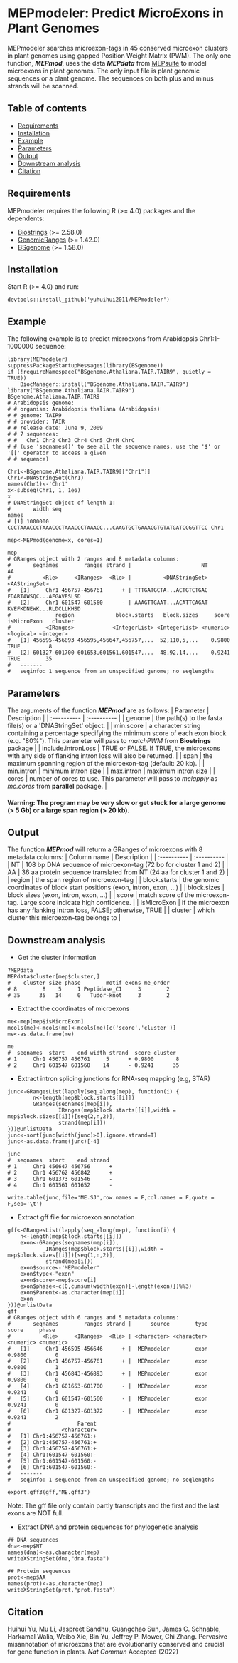 # MEPmodeler: Predict <i>M</i>icro<i>E</i>xons in <i>P</i>lant Genomes

MEPmodeler searches microexon-tags in 45 conserved microexon clusters in plant genomes using gapped Position Weight Matrix (PWM). The only one function, ***MEPmod***, uses the data ***MEPdata*** from [MEPsuite](https://github.com/yuhuihui2011/MEPsuite) to model microexons in plant genomes. The only input file is plant genomic sequences or a plant genome. The sequences on both plus and minus strands will be scanned. 
<br>

## Table of contents
- [Requirements](#requirements)
- [Installation](#installation)
- [Example](#example)
- [Parameters](#parameters)
- [Output](#output)
- [Downstream analysis](#downstream-analysis)
- [Citation](#citation)

## Requirements
MEPmodeler requires the following R (>= 4.0) packages and the dependents:
+ [Biostrings](https://bioconductor.org/packages/Biostrings) (>= 2.58.0)
+ [GenomicRanges](https://bioconductor.org/packages/GenomicRanges) (>= 1.42.0)
+ [BSgenome](https://bioconductor.org/packages/BSgenome) (>= 1.58.0)

## Installation
Start R (>= 4.0) and run:
```
devtools::install_github('yuhuihui2011/MEPmodeler')
```

## Example
The following example is to predict microexons from Arabidopsis Chr1:1-1000000 sequence: 
```{r}
library(MEPmodeler)
suppressPackageStartupMessages(library(BSgenome))
if (!requireNamespace("BSgenome.Athaliana.TAIR.TAIR9", quietly = TRUE))
    BiocManager::install("BSgenome.Athaliana.TAIR.TAIR9")
library("BSgenome.Athaliana.TAIR.TAIR9")
BSgenome.Athaliana.TAIR.TAIR9
# Arabidopsis genome:
# # organism: Arabidopsis thaliana (Arabidopsis)
# # genome: TAIR9
# # provider: TAIR
# # release date: June 9, 2009
# # 7 sequences:
# #   Chr1 Chr2 Chr3 Chr4 Chr5 ChrM ChrC
# # (use 'seqnames()' to see all the sequence names, use the '$' or '[[' operator to access a given
# # sequence)

Chr1<-BSgenome.Athaliana.TAIR.TAIR9[["Chr1"]]
Chr1<-DNAStringSet(Chr1)
names(Chr1)<-'Chr1'
x<-subseq(Chr1, 1, 1e6)
x
# DNAStringSet object of length 1:
#       width seq                                                             names
# [1] 1000000 CCCTAAACCCTAAACCCTAAACCCTAAACC...CAAGTGCTGAAACGTGTATGATCCGGTTCC Chr1

mep<-MEPmod(genome=x, cores=1)

mep
# GRanges object with 2 ranges and 8 metadata columns:
#       seqnames        ranges strand |                      NT                      AA
#          <Rle>     <IRanges>  <Rle> |          <DNAStringSet>           <AAStringSet>
#   [1]     Chr1 456757-456761      + | TTTGATGCTA...ACTGTCTGAC FDARTAWSQC...AFGAVESLSD
#   [2]     Chr1 601547-601560      - | AAAGTTGAAT...ACATTCAGAT KVEFKDNEWK...RLDCLLKHSD
#              region             block.starts   block.sizes     score isMicroExon   cluster
#           <IRanges>            <IntegerList> <IntegerList> <numeric>   <logical> <integer>
#   [1] 456595-456893 456595,456647,456757,...  52,110,5,...    0.9800        TRUE         8
#   [2] 601327-601700 601653,601561,601547,...  48,92,14,...    0.9241        TRUE        35
#   -------
#   seqinfo: 1 sequence from an unspecified genome; no seqlengths
```

## Parameters
The arguments of the function ***MEPmod*** are as follows:
| Parameter  | Description  |
| :---------- | :---------- |
| genome      | the path(s) to the fasta file(s) or a 'DNAStringSet' object.  |
| min.score   | a character string containing a percentage specifying the minimum score of each exon block (e.g. "80%"). This parameter will pass to *matchPWM* from **Biostrings** package |
| include.intronLoss | TRUE or FALSE. If TRUE, the microexons with any side of flanking intron loss will also be returned. |
| span        | the maximum spanning region of the microexon-tag (default: 20 kb). |
| min.intron  | minimum intron size  |
| max.intron  | maximum intron size  |
| cores       | number of cores to use. This parameter will pass to *mclapply* as *mc.cores* from **parallel** package. |
#### Warning: The program may be very slow or get stuck for a large genome (> 5 Gb) or a large span region (> 20 kb). 

## Output
The function ***MEPmod*** will returm a GRanges of microexons with 8 metadata columns:
| Column name  | Description |
| :---------- | :---------- |
| NT | 108 bp DNA sequence of microexon-tag (72 bp for cluster 1 and 2) |
| AA | 36 aa protein sequence translated from NT (24 aa for cluster 1 and 2) |
| region | the span region of microexon-tag |
| block.starts | the genomic coordinates of block start positions (exon, intron, exon, ...) |
| block.sizes | block sizes (exon, intron, exon, ...) |
| score | match score of the microexon-tag. Large score indicate high confidence. |
| isMicroExon | if the microexon has any flanking intron loss, FALSE; otherwise, TRUE |
| cluster | which cluster this microexon-tag belongs to |

## Downstream analysis
+ Get the cluster information
```
?MEPdata
MEPdata$cluster[mep$cluster,]
#    cluster size phase        motif exons me_order
# 8        8    5     1 Peptidase_C1     3        2
# 35      35   14     0   Tudor-knot     3        2
```


+ Extract the coordinates of microexons
```
me<-mep[mep$isMicroExon]
mcols(me)<-mcols(me)<-mcols(me)[c('score','cluster')]
me<-as.data.frame(me)

me
#  seqnames  start    end width strand  score cluster
# 1     Chr1 456757 456761     5      + 0.9800       8
# 2     Chr1 601547 601560    14      - 0.9241      35
```

+ Extract intron splicing junctions for RNA-seq mapping (e.g, STAR)
```
junc<-GRangesList(lapply(seq_along(mep), function(i) {
        n<-length(mep$block.starts[[i]])
        GRanges(seqnames(mep[i]),
                IRanges(mep$block.starts[[i]],width = mep$block.sizes[[i]])[seq(2,n,2)],
                strand(mep[i]))
}))@unlistData
junc<-sort(junc[width(junc)>0],ignore.strand=T)
junc<-as.data.frame(junc)[-4]

junc
#  seqnames  start    end strand
# 1     Chr1 456647 456756      +
# 2     Chr1 456762 456842      +
# 3     Chr1 601373 601546      -
# 4     Chr1 601561 601652      -

write.table(junc,file='ME.SJ',row.names = F,col.names = F,quote = F,sep='\t')
```

+ Extract gff file for microexon annotation
```
gff<-GRangesList(lapply(seq_along(mep), function(i) {
    n<-length(mep$block.starts[[i]])
    exon<-GRanges(seqnames(mep[i]),
            IRanges(mep$block.starts[[i]],width = mep$block.sizes[[i]])[seq(1,n,2)],
            strand(mep[i]))
    exon$source<-'MEPmodeler'
    exon$type<-"exon"
    exon$score<-mep$score[i]
    exon$phase<-c(0,cumsum(width(exon)[-length(exon)])%%3)
    exon$Parent<-as.character(mep[i])
    exon
}))@unlistData
gff
# GRanges object with 6 ranges and 5 metadata columns:
#       seqnames        ranges strand |      source        type     score     phase
#          <Rle>     <IRanges>  <Rle> | <character> <character> <numeric> <numeric>
#   [1]     Chr1 456595-456646      + |  MEPmodeler        exon    0.9800         0
#   [2]     Chr1 456757-456761      + |  MEPmodeler        exon    0.9800         1
#   [3]     Chr1 456843-456893      + |  MEPmodeler        exon    0.9800         0
#   [4]     Chr1 601653-601700      - |  MEPmodeler        exon    0.9241         0
#   [5]     Chr1 601547-601560      - |  MEPmodeler        exon    0.9241         0
#   [6]     Chr1 601327-601372      - |  MEPmodeler        exon    0.9241         2
#                     Parent
#                <character>
#   [1] Chr1:456757-456761:+
#   [2] Chr1:456757-456761:+
#   [3] Chr1:456757-456761:+
#   [4] Chr1:601547-601560:-
#   [5] Chr1:601547-601560:-
#   [6] Chr1:601547-601560:-
#   -------
#   seqinfo: 1 sequence from an unspecified genome; no seqlengths

export.gff3(gff,"ME.gff3")
```
Note: The gff file only contain partly transcripts and the first and the last exons are NOT full.


+ Extract DNA and protein sequences for phylogenetic analysis
```
## DNA sequences
dna<-mep$NT 
names(dna)<-as.character(mep)
writeXStringSet(dna,"dna.fasta")

## Protein sequences
prot<-mep$AA
names(prot)<-as.character(mep)
writeXStringSet(prot,"prot.fasta")
```
## Citation
Huihui Yu, Mu Li, Jaspreet Sandhu, Guangchao Sun, James C. Schnable, Harkamal Walia, Weibo Xie, Bin Yu, Jeffrey P. Mower, Chi Zhang. Pervasive misannotation of microexons that are evolutionarily conserved and crucial for gene function in plants. *Nat Commun* Accepted (2022)
